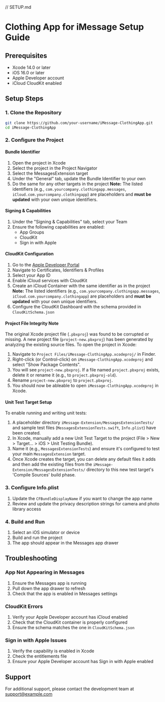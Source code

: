 // SETUP.md
# Clothing App for iMessage Setup Guide

## Prerequisites
- Xcode 14.0 or later
- iOS 16.0 or later
- Apple Developer account
- iCloud CloudKit enabled

## Setup Steps

### 1. Clone the Repository
```bash
git clone https://github.com/your-username/iMessage-ClothingApp.git
cd iMessage-ClothingApp
```

### 2. Configure the Project

#### Bundle Identifier
1. Open the project in Xcode
2. Select the project in the Project Navigator
3. Select the MessagesExtension target
4. Under the "General" tab, update the Bundle Identifier to your own
5. Do the same for any other targets in the project
**Note:** The listed identifiers (e.g., `com.yourcompany.clothingapp.messages`, `iCloud.com.yourcompany.clothingapp`) are placeholders and **must be updated** with your own unique identifiers.

#### Signing & Capabilities
1. Under the "Signing & Capabilities" tab, select your Team
2. Ensure the following capabilities are enabled:
   - App Groups
   - CloudKit
   - Sign in with Apple

#### CloudKit Configuration
1. Go to the [Apple Developer Portal](https://developer.apple.com)
2. Navigate to Certificates, Identifiers & Profiles
3. Select your App ID
4. Enable iCloud services with CloudKit
5. Create an iCloud Container with the same identifier as in the project
**Note:** The listed identifiers (e.g., `com.yourcompany.clothingapp.messages`, `iCloud.com.yourcompany.clothingapp`) are placeholders and **must be updated** with your own unique identifiers.
6. Configure the CloudKit Dashboard with the schema provided in `CloudKitSchema.json`

#### Project File Integrity Note
The original Xcode project file (`.pbxproj`) was found to be corrupted or missing. A new project file (`project-new.pbxproj`) has been generated by analyzing the existing source files. To open the project in Xcode:
1. Navigate to `Project Files/iMessage-ClothingApp.xcodeproj/` in Finder.
2. Right-click (or Control-click) on `iMessage-ClothingApp.xcodeproj` and select "Show Package Contents".
3. You will see `project-new.pbxproj`. If a file named `project.pbxproj` exists, delete it or rename it (e.g., to `project.pbxproj-old`).
4. Rename `project-new.pbxproj` to `project.pbxproj`.
5. You should now be ableable to open `iMessage-ClothingApp.xcodeproj` in Xcode.

#### Unit Test Target Setup
To enable running and writing unit tests:
1. A placeholder directory `iMessage-Extension/MessagesExtensionTests/` and sample test files (`MessagesExtensionTests.swift`, `Info.plist`) have been created.
2. In Xcode, manually add a new Unit Test Target to the project (File > New > Target... > iOS > Unit Testing Bundle).
3. Name it (e.g., `MessagesExtensionTests`) and ensure it's configured to test your main `MessagesExtension` target.
4. Once Xcode creates the target, you can delete any default files it adds and then add the existing files from the `iMessage-Extension/MessagesExtensionTests/` directory to this new test target's 'Compile Sources' build phase.

### 3. Configure Info.plist
1. Update the `CFBundleDisplayName` if you want to change the app name
2. Review and update the privacy description strings for camera and photo library access

### 4. Build and Run
1. Select an iOS simulator or device
2. Build and run the project
3. The app should appear in the Messages app drawer

## Troubleshooting

### App Not Appearing in Messages
1. Ensure the Messages app is running
2. Pull down the app drawer to refresh
3. Check that the app is enabled in Messages settings

### CloudKit Errors
1. Verify your Apple Developer account has iCloud enabled
2. Check that the CloudKit container is properly configured
3. Ensure the schema matches the one in `CloudKitSchema.json`

### Sign in with Apple Issues
1. Verify the capability is enabled in Xcode
2. Check the entitlements file
3. Ensure your Apple Developer account has Sign in with Apple enabled

## Support
For additional support, please contact the development team at support@example.com